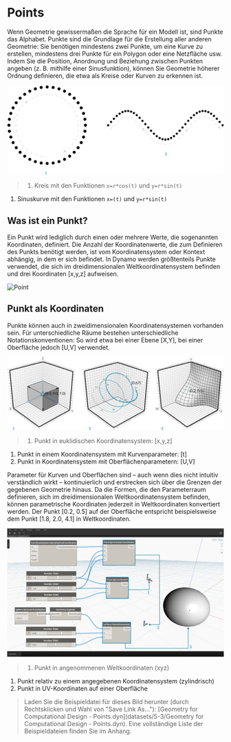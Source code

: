 # Points

Wenn Geometrie gewissermaßen die Sprache für ein Modell ist, sind Punkte das Alphabet. Punkte sind die Grundlage für die Erstellung aller anderen Geometrie: Sie benötigen mindestens zwei Punkte, um eine Kurve zu erstellen, mindestens drei Punkte für ein Polygon oder eine Netzfläche usw. Indem Sie die Position, Anordnung und Beziehung zwischen Punkten angeben (z. B. mithilfe einer Sinusfunktion), können Sie Geometrie höherer Ordnung definieren, die etwa als Kreise oder Kurven zu erkennen ist.

![Point to Curve](../.gitbook/assets/PointsAsBuildingBlocks-1.jpg)

> 1. Kreis mit den Funktionen `x=r*cos(t)` und `y=r*sin(t)`

1. Sinuskurve mit den Funktionen `x=(t)` und `y=r*sin(t)`

## Was ist ein Punkt?

Ein Punkt wird lediglich durch einen oder mehrere Werte, die sogenannten Koordinaten, definiert. Die Anzahl der Koordinatenwerte, die zum Definieren des Punkts benötigt werden, ist vom Koordinatensystem oder Kontext abhängig, in dem er sich befindet. In Dynamo werden größtenteils Punkte verwendet, die sich im dreidimensionalen Weltkoordinatensystem befinden und drei Koordinaten \[x,y,z] aufweisen.

![Point](https://github.com/h-iL/ForkedDynamoPrimerReorganized/blob/de/05\_Geometry-for-Computational-Design/images/5-3/Point.jpg)

## Punkt als Koordinaten

Punkte können auch in zweidimensionalen Koordinatensystemen vorhanden sein. Für unterschiedliche Räume bestehen unterschiedliche Notationskonventionen: So wird etwa bei einer Ebene \[X,Y], bei einer Oberfläche jedoch \[U,V] verwendet.

![Point as Coordinates](../.gitbook/assets/Coordinates.jpg)

> 1. Punkt in euklidischen Koordinatensystem: \[x,y,z]

1. Punkt in einem Koordinatensystem mit Kurvenparameter: \[t]
2. Punkt in Koordinatensystem mit Oberflächenparametern: \[U,V]

Parameter für Kurven und Oberflächen sind – auch wenn dies nicht intuitiv verständlich wirkt – kontinuierlich und erstrecken sich über die Grenzen der gegebenen Geometrie hinaus. Da die Formen, die den Parameterraum definieren, sich im dreidimensionalen Weltkoordinatensystem befinden, können parametrische Koordinaten jederzeit in Weltkoordinaten konvertiert werden. Der Punkt \[0.2, 0.5] auf der Oberfläche entspricht beispielsweise dem Punkt \[1.8, 2.0, 4.1] in Weltkoordinaten.

![Points in Dynamo](../.gitbook/assets/Dynamo-Points.jpg)

> 1. Punkt in angenommenen Weltkoordinaten (xyz)

1. Punkt relativ zu einem angegebenen Koordinatensystem (zylindrisch)
2. Punkt in UV-Koordinaten auf einer Oberfläche

> Laden Sie die Beispieldatei für dieses Bild herunter (durch Rechtsklicken und Wahl von "Save Link As..."): \[Geometry for Computational Design - Points.dyn]\(datasets/5-3/Geometry for Computational Design - Points.dyn). Eine vollständige Liste der Beispieldateien finden Sie im Anhang.
